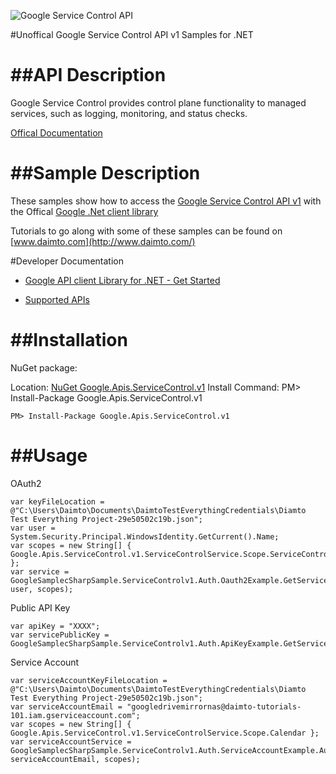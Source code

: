 ﻿![Google Service Control API](http://www.google.com/images/icons/product/search-32.gif)

#Unoffical Google Service Control API v1 Samples for .NET  

##API Description
=============

Google Service Control provides control plane functionality to managed services, such as logging, monitoring, and status checks.

[Offical Documentation](https://cloud.google.com/service-control/)

##Sample Description
=============

These samples show how to access the [Google Service Control API v1](https://cloud.google.com/service-control/) with the Offical [Google .Net client library](https://github.com/google/google-api-dotnet-client)

Tutorials to go along with some of these samples can be found on [www.daimto.com](http://www.daimto.com/)

#Developer Documentation

* [Google API client Library for .NET - Get Started](https://developers.google.com/api-client-library/dotnet/get_started)

* [Supported APIs](https://developers.google.com/api-client-library/dotnet/apis/)

##Installation
=================================

NuGet package:

Location: [NuGet Google.Apis.ServiceControl.v1](https://www.nuget.org/packages/Google.Apis.ServiceControl.v1)
Install Command: PM>  Install-Package Google.Apis.ServiceControl.v1

```
PM> Install-Package Google.Apis.ServiceControl.v1
```

##Usage
=================================

OAuth2
```
var keyFileLocation = @"C:\Users\Daimto\Documents\DaimtoTestEverythingCredentials\Diamto Test Everything Project-29e50502c19b.json";
var user = System.Security.Principal.WindowsIdentity.GetCurrent().Name;
var scopes = new String[] { Google.Apis.ServiceControl.v1.ServiceControlService.Scope.ServiceControlReadonly };
var service = GoogleSamplecSharpSample.ServiceControlv1.Auth.Oauth2Example.GetServiceControlService(keyFileLocation, user, scopes);
```
Public API Key
```
var apiKey = "XXXX";
var servicePublicKey = GoogleSamplecSharpSample.ServiceControlv1.Auth.ApiKeyExample.GetService(apiKey);
```
Service Account
```
var serviceAccountKeyFileLocation = @"C:\Users\Daimto\Documents\DaimtoTestEverythingCredentials\Diamto Test Everything Project-29e50502c19b.json";
var serviceAccountEmail = "googledrivemirrornas@daimto-tutorials-101.iam.gserviceaccount.com";
var scopes = new String[] { Google.Apis.ServiceControl.v1.ServiceControlService.Scope.Calendar };            
var serviceAccountService = GoogleSamplecSharpSample.ServiceControlv1.Auth.ServiceAccountExample.AuthenticateServiceAccount(serviceAccountKeyFileLocation, serviceAccountEmail, scopes);
```

